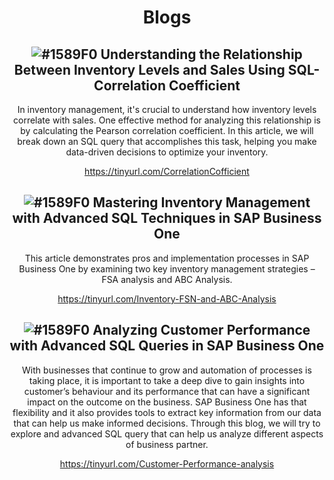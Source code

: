 <header>

<!--
  <<< Author notes: Course header >>>
  Include a 1280×640 image, course title in sentence case, and a concise description in emphasis.
  In your repository settings: enable template repository, add your 1280×640 social image, auto delete head branches.
  Add your open source license, GitHub uses MIT license.
-->

# Blogs


## ![#1589F0](https://placehold.co/15x15/1589F0/1589F0.png) Understanding the Relationship Between Inventory Levels and Sales Using SQL-Correlation Coefficient

In inventory management, it's crucial to understand how inventory levels correlate with sales. One effective method for analyzing this relationship is by calculating the Pearson correlation coefficient. In this article, we will break down an SQL query that accomplishes this task, helping you make data-driven decisions to optimize your inventory.

https://tinyurl.com/CorrelationCofficient

## ![#1589F0](https://placehold.co/15x15/1589F0/1589F0.png) Mastering Inventory Management with Advanced SQL Techniques in SAP Business One

This article demonstrates pros and implementation processes in SAP Business One by examining two key inventory management strategies – FSA analysis and ABC Analysis.

https://tinyurl.com/Inventory-FSN-and-ABC-Analysis

##  ![#1589F0](https://placehold.co/15x15/1589F0/1589F0.png) Analyzing Customer Performance with Advanced SQL Queries in SAP Business One

With businesses that continue to grow and automation of processes is taking place, it is important to take a deep dive to gain insights into customer’s behaviour and its performance that can have a significant impact on the outcome on the business. SAP Business One has that flexibility and it also provides tools to extract key information from our data that can help us make informed decisions. Through this blog, we will try to explore and advanced SQL query that can help us analyze different aspects of business partner.

https://tinyurl.com/Customer-Performance-analysis

